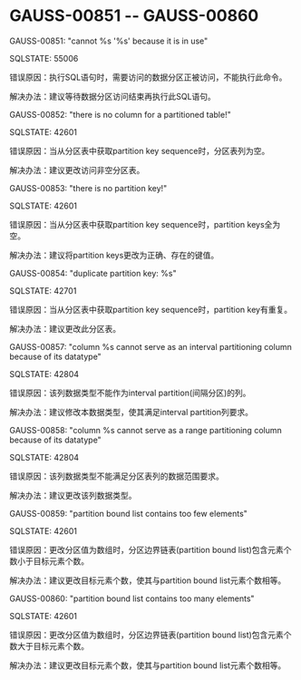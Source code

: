 # GAUSS-00851 -- GAUSS-00860<a name="ZH-CN_TOPIC_0302073120"></a>

GAUSS-00851: "cannot %s '%s' because it is in use"

SQLSTATE: 55006

错误原因：执行SQL语句时，需要访问的数据分区正被访问，不能执行此命令。

解决办法：建议等待数据分区访问结束再执行此SQL语句。

GAUSS-00852: "there is no column for a partitioned table!"

SQLSTATE: 42601

错误原因：当从分区表中获取partition key sequence时，分区表列为空。

解决办法：建议更改访问非空分区表。

GAUSS-00853: "there is no partition key!"

SQLSTATE: 42601

错误原因：当从分区表中获取partition key sequence时，partition keys全为空。

解决办法：建议将partition keys更改为正确、存在的键值。

GAUSS-00854: "duplicate partition key: %s"

SQLSTATE: 42701

错误原因：当从分区表中获取partition key sequence时，partition key有重复。

解决办法：建议更改此分区表。

GAUSS-00857: "column %s cannot serve as an interval partitioning column because of its datatype"

SQLSTATE: 42804

错误原因：该列数据类型不能作为interval partition\(间隔分区\)的列。

解决办法：建议修改本数据类型，使其满足interval partition列要求。

GAUSS-00858: "column %s cannot serve as a range partitioning column because of its datatype"

SQLSTATE: 42804

错误原因：该列数据类型不能满足分区表列的数据范围要求。

解决办法：建议更改该列数据类型。

GAUSS-00859: "partition bound list contains too few elements"

SQLSTATE: 42601

错误原因：更改分区值为数组时，分区边界链表\(partition bound list\)包含元素个数小于目标元素个数。

解决办法：建议更改目标元素个数，使其与partition bound list元素个数相等。

GAUSS-00860: "partition bound list contains too many elements"

SQLSTATE: 42601

错误原因：更改分区值为数组时，分区边界链表\(partition bound list\)包含元素个数大于目标元素个数。

解决办法：建议更改目标元素个数，使其与partition bound list元素个数相等。

